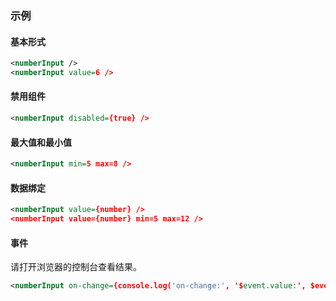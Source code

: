 ### 示例
#### 基本形式

<div class="m-example"></div>

```xml
<numberInput />
<numberInput value=6 />
```

#### 禁用组件

<div class="m-example"></div>

```xml
<numberInput disabled={true} />
```

#### 最大值和最小值

<div class="m-example"></div>

```xml
<numberInput min=5 max=8 />
```

#### 数据绑定

<div class="m-example"></div>

```xml
<numberInput value={number} />
<numberInput value={number} min=5 max=12 />
```

#### 事件

请打开浏览器的控制台查看结果。

<div class="m-example"></div>

```xml
<numberInput on-change={console.log('on-change:', '$event.value:', $event.value)} />
```
